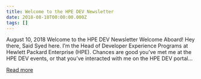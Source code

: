 ```yaml
---
title: Welcome to the HPE DEV Newsletter
date: 2018-08-10T00:00:00.000Z
tags: []
---
```


August 10, 2018
Welcome to the HPE DEV Newsletter
Welcome Aboard! Hey there, Said Syed here. I’m the Head of Developer Experience Programs at Hewlett Packard Enterprise (HPE). Chances are good you’ve met me at the HPE DEV events, or that you’ve interacted with me on the HPE DEV portal...

[Read more](https://developer.hpe.com/newsletter/aug-2018/)